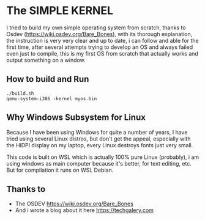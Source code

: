 # The SIMPLE KERNEL

I tried to build my own simple operating system from scratch, thanks to Osdev (https://wiki.osdev.org/Bare_Bones), with its thorough explanation, the instruction is very very clear and up to date, i can follow and able for the first time, after several attempts trying to develop an OS and always failed even just to compile, this is my first OS from scratch that actually works and output something on a window.

## How to build and Run

```
./build.sh
qemu-system-i386 -kernel myos.bin
```

## Why Windows Subsystem for Linux
Because I have been using Windows for quite a number of years, I have tried using several Linux distros, but don't get the appeal, especially with the HiDPI display on my laptop, every Linux destroys fonts just very small.

This code is built on WSL which is actually 100% pure Linux (probably), i am using windows as main computer because it's better, for text editing, etc. But for compilation it runs on WSL Debian.

## Thanks to
- The OSDEV https://wiki.osdev.org/Bare_Bones
- And i wrote a blog about it here https://techgalery.com
